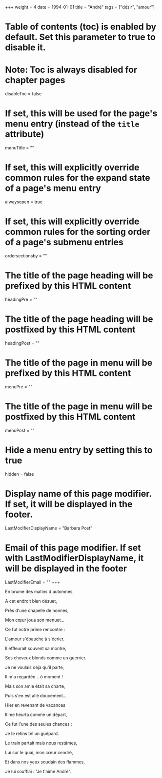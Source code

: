 +++
weight = 4
date = 1994-01-01
title = "André"
tags = ["désir", "amour"]
# Table of contents (toc) is enabled by default. Set this parameter to true to disable it.
# Note: Toc is always disabled for chapter pages
disableToc = false
# If set, this will be used for the page's menu entry (instead of the `title` attribute)
menuTitle = ""
# If set, this will explicitly override common rules for the expand state of a page's menu entry
alwaysopen = true
# If set, this will explicitly override common rules for the sorting order of a page's submenu entries
ordersectionsby = ""
# The title of the page heading will be prefixed by this HTML content
headingPre = ""
# The title of the page heading will be postfixed by this HTML content
headingPost = ""
# The title of the page in menu will be prefixed by this HTML content
menuPre = ""
# The title of the page in menu will be postfixed by this HTML content
menuPost = ""
# Hide a menu entry by setting this to true
hidden = false
# Display name of this page modifier. If set, it will be displayed in the footer.
LastModifierDisplayName = "Barbara Post"
# Email of this page modifier. If set with LastModifierDisplayName, it will be displayed in the footer
LastModifierEmail = ""
+++

En brume des matins d'automnes,

A cet endroit bien désuet,

Près d'une chapelle de nonnes,

Mon cœur joua son menuet...


Ce fut notre prime rencontre :

L'amour s'ébauche à s'écrier.

Il effleurait souvent sa montre,

Ses cheveux blonds comme un guerrier.


Je ne voulais déjà qu'il parte,

Il m'a regardée... ô moment !

Mais son amie était sa charte,

Puis s'en est allé doucement...


Hier en revenant de vacances

Il me heurta comme un départ,

Ce fut l'une des seules chances :

Je le retins tel un guépard.


Le train partait mais nous restâmes,

Lui sur le quai, mon cœur cendré,

Et dans nos yeux soudain des flammes,

Je lui soufflai : "Je t'aime André".